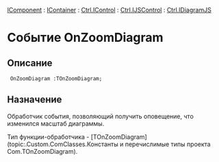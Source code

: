 ﻿---
Link: .Ctrl.IDiagramJS.@OnZoomDiagram
---

[IComponent](topic:Com.Custom.ComClasses.IComponent.Default) :
[IContainer](topic:Com.Custom.ComClasses.IContainer.Default) :
[Ctrl.IControl](topic:Com.Custom.ComClasses.Ctrl.IControl.Default) :
[Ctrl.IJSControl](topic:Com.Custom.ComClasses.Ctrl.IJSControl.Default) :
[Ctrl.IDiagramJS](Default)

# Событие OnZoomDiagram

## Описание

     OnZoomDiagram :TOnZoomDiagram;

## Назначение

Обработчик события, позволяющий получить оповещение, что изменился масштаб диаграммы.

Тип функции-обработчика - [TOnZoomDiagram](topic:.Custom.ComClasses.Константы и перечислимые типы проекта Com.TOnZoomDiagram).
